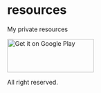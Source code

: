 # resources
My private resources

<a href='https://play.google.com/store/apps/details?id=com.drakeet.purewriter&utm_source=global_co&utm_medium=prtnr&utm_content=Mar2515&utm_campaign=PartBadge&pcampaignid=MKT-Other-global-all-co-prtnr-py-PartBadge-Mar2515-1'><img alt='Get it on Google Play' src='https://play.google.com/intl/en_us/badges/images/generic/en_badge_web_generic.png' width=200 height=77/></a>

All right reserved.
